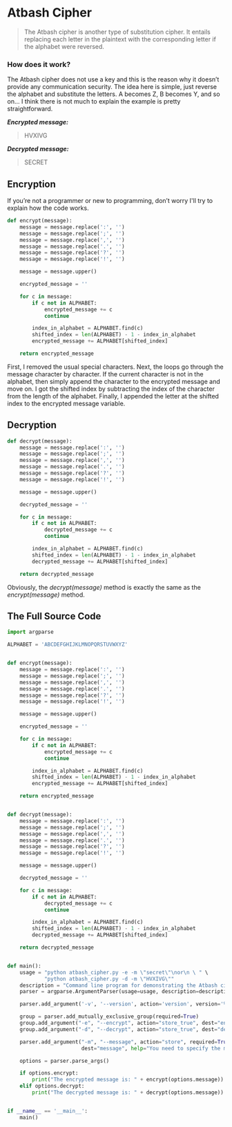 # Atbash Cipher

> The Atbash cipher is another type of substitution cipher. It entails replacing each letter in the plaintext with the corresponding letter if the alphabet were reversed.

### How does it work?

The Atbash cipher does not use a key and this is the reason why it doesn’t provide any communication security. The idea here is simple, just reverse the alphabet and substitute the letters. A becomes Z, B becomes Y, and so on… I think there is not much to explain the example is pretty straightforward.

***Encrypted message:***

> HVXIVG

***Decrypted message:***

> SECRET

## Encryption

If you’re not a programmer or new to programming, don’t worry I'll try to explain how the code works.

```python
def encrypt(message):
    message = message.replace(':', '')
    message = message.replace(';', '')
    message = message.replace(',', '')
    message = message.replace('.', '')
    message = message.replace('?', '')
    message = message.replace('!', '')

    message = message.upper()

    encrypted_message = ''

    for c in message:
        if c not in ALPHABET:
            encrypted_message += c
            continue

        index_in_alphabet = ALPHABET.find(c)
        shifted_index = len(ALPHABET) - 1 - index_in_alphabet
        encrypted_message += ALPHABET[shifted_index]

    return encrypted_message
```

First, I removed the usual special characters. Next, the loops go through the message character by character. If the current character is not in the alphabet, then simply append the character to the encrypted message and move on. I got the shifted index by subtracting the index of the character from the length of the alphabet. Finally, I appended the letter at the shifted index to the encrypted message variable.

## Decryption

```python
def decrypt(message):
    message = message.replace(':', '')
    message = message.replace(';', '')
    message = message.replace(',', '')
    message = message.replace('.', '')
    message = message.replace('?', '')
    message = message.replace('!', '')

    message = message.upper()

    decrypted_message = ''

    for c in message:
        if c not in ALPHABET:
            decrypted_message += c
            continue

        index_in_alphabet = ALPHABET.find(c)
        shifted_index = len(ALPHABET) - 1 - index_in_alphabet
        decrypted_message += ALPHABET[shifted_index]

    return decrypted_message
```

Obviously, the *decrypt(message)* method is exactly the same as the *encrypt(message)* method.

## The Full Source Code

```python
import argparse

ALPHABET = 'ABCDEFGHIJKLMNOPQRSTUVWXYZ'


def encrypt(message):
    message = message.replace(':', '')
    message = message.replace(';', '')
    message = message.replace(',', '')
    message = message.replace('.', '')
    message = message.replace('?', '')
    message = message.replace('!', '')

    message = message.upper()

    encrypted_message = ''

    for c in message:
        if c not in ALPHABET:
            encrypted_message += c
            continue

        index_in_alphabet = ALPHABET.find(c)
        shifted_index = len(ALPHABET) - 1 - index_in_alphabet
        encrypted_message += ALPHABET[shifted_index]

    return encrypted_message


def decrypt(message):
    message = message.replace(':', '')
    message = message.replace(';', '')
    message = message.replace(',', '')
    message = message.replace('.', '')
    message = message.replace('?', '')
    message = message.replace('!', '')

    message = message.upper()

    decrypted_message = ''

    for c in message:
        if c not in ALPHABET:
            decrypted_message += c
            continue

        index_in_alphabet = ALPHABET.find(c)
        shifted_index = len(ALPHABET) - 1 - index_in_alphabet
        decrypted_message += ALPHABET[shifted_index]

    return decrypted_message


def main():
    usage = "python atbash_cipher.py -e -m \"secret\"\nor\n \ " \
            "python atbash_cipher.py -d -m \"HVXIVG\""
    description = "Command line program for demonstrating the Atbash cipher."
    parser = argparse.ArgumentParser(usage=usage, description=description)

    parser.add_argument('-v', '--version', action='version', version='%(prog)s 1.0')

    group = parser.add_mutually_exclusive_group(required=True)
    group.add_argument("-e", "--encrypt", action="store_true", dest="encrypt", help="Encrypts the plain text message.")
    group.add_argument("-d", "--decrypt", action="store_true", dest="decrypt", help="Decrypts the encrypted message.")

    parser.add_argument("-m", "--message", action="store", required=True,
                        dest="message", help="You need to specify the message. Like this: -m \"secret\"")

    options = parser.parse_args()

    if options.encrypt:
        print("The encrypted message is: " + encrypt(options.message))
    elif options.decrypt:
        print("The decrypted message is: " + decrypt(options.message))


if __name__ == '__main__':
    main()
```
